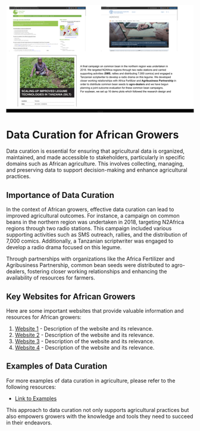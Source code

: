 ![alt text](image-2.png)

# Data Curation for African Growers

Data curation is essential for ensuring that agricultural data is organized, maintained, and made accessible to stakeholders, particularly in specific domains such as African agriculture. This involves collecting, managing, and preserving data to support decision-making and enhance agricultural practices.

## Importance of Data Curation

In the context of African growers, effective data curation can lead to improved agricultural outcomes. For instance, a campaign on common beans in the northern region was undertaken in 2018, targeting N2Africa regions through two radio stations. This campaign included various supporting activities such as SMS outreach, rallies, and the distribution of 7,000 comics. Additionally, a Tanzanian scriptwriter was engaged to develop a radio drama focused on this legume.

Through partnerships with organizations like the Africa Fertilizer and Agribusiness Partnership, common bean seeds were distributed to agro-dealers, fostering closer working relationships and enhancing the availability of resources for farmers.

## Key Websites for African Growers

Here are some important websites that provide valuable information and resources for African growers:

1. [Website 1](#) - Description of the website and its relevance.
2. [Website 2](#) - Description of the website and its relevance.
3. [Website 3](#) - Description of the website and its relevance.
4. [Website 4](#) - Description of the website and its relevance.

## Examples of Data Curation

For more examples of data curation in agriculture, please refer to the following resources:
- [Link to Examples](#)

This approach to data curation not only supports agricultural practices but also empowers growers with the knowledge and tools they need to succeed in their endeavors.